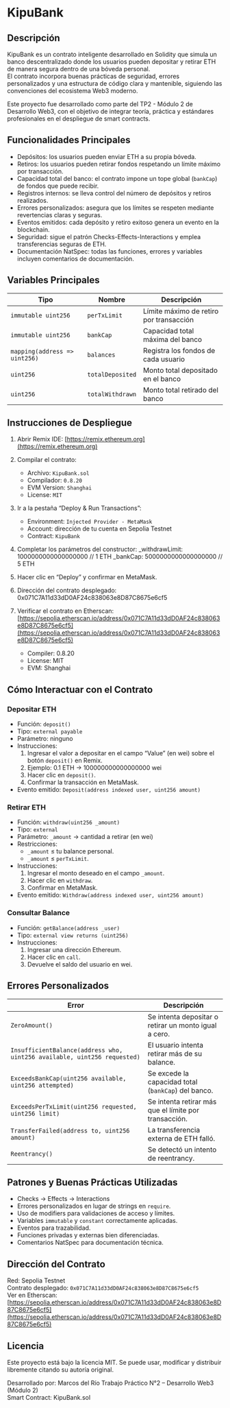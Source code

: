 # KipuBank

## Descripción

KipuBank es un contrato inteligente desarrollado en Solidity que simula un banco descentralizado donde los usuarios pueden depositar y retirar ETH de manera segura dentro de una bóveda personal.  
El contrato incorpora buenas prácticas de seguridad, errores personalizados y una estructura de código clara y mantenible, siguiendo las convenciones del ecosistema Web3 moderno.

Este proyecto fue desarrollado como parte del TP2 - Módulo 2 de Desarrollo Web3, con el objetivo de integrar teoría, práctica y estándares profesionales en el despliegue de smart contracts.

## Funcionalidades Principales

- Depósitos: los usuarios pueden enviar ETH a su propia bóveda.
- Retiros: los usuarios pueden retirar fondos respetando un límite máximo por transacción.
- Capacidad total del banco: el contrato impone un tope global (`bankCap`) de fondos que puede recibir.
- Registros internos: se lleva control del número de depósitos y retiros realizados.
- Errores personalizados: asegura que los límites se respeten mediante revertencias claras y seguras.
- Eventos emitidos: cada depósito y retiro exitoso genera un evento en la blockchain.
- Seguridad: sigue el patrón Checks-Effects-Interactions y emplea transferencias seguras de ETH.
- Documentación NatSpec: todas las funciones, errores y variables incluyen comentarios de documentación.

## Variables Principales

| Tipo | Nombre | Descripción |
|------|---------|-------------|
| `immutable uint256` | `perTxLimit` | Límite máximo de retiro por transacción |
| `immutable uint256` | `bankCap` | Capacidad total máxima del banco |
| `mapping(address => uint256)` | `balances` | Registra los fondos de cada usuario |
| `uint256` | `totalDeposited` | Monto total depositado en el banco |
| `uint256` | `totalWithdrawn` | Monto total retirado del banco |

## Instrucciones de Despliegue

1. Abrir Remix IDE: [https://remix.ethereum.org](https://remix.ethereum.org)

2. Compilar el contrato:
   - Archivo: `KipuBank.sol`
   - Compilador: `0.8.20`
   - EVM Version: `Shanghai`
   - License: `MIT`

3. Ir a la pestaña “Deploy & Run Transactions”:
   - Environment: `Injected Provider - MetaMask`
   - Account: dirección de tu cuenta en Sepolia Testnet
   - Contract: `KipuBank`

4. Completar los parámetros del constructor:
_withdrawLimit: 1000000000000000000 // 1 ETH
_bankCap: 5000000000000000000 // 5 ETH

5. Hacer clic en “Deploy” y confirmar en MetaMask.

6. Dirección del contrato desplegado:
0x071C7A11d33dD0AF24c838063e8D87C8675e6cf5


7. Verificar el contrato en Etherscan:
[https://sepolia.etherscan.io/address/0x071C7A11d33dD0AF24c838063e8D87C8675e6cf5](https://sepolia.etherscan.io/address/0x071C7A11d33dD0AF24c838063e8D87C8675e6cf5)
   - Compiler: 0.8.20
   - License: MIT
   - EVM: Shanghai

## Cómo Interactuar con el Contrato

### Depositar ETH
- Función: `deposit()`
- Tipo: `external payable`
- Parámetro: ninguno
- Instrucciones:
  1. Ingresar el valor a depositar en el campo “Value” (en wei) sobre el botón `deposit()` en Remix.
  2. Ejemplo: 0.1 ETH → 100000000000000000 wei
  3. Hacer clic en `deposit()`.
  4. Confirmar la transacción en MetaMask.
- Evento emitido: `Deposit(address indexed user, uint256 amount)`

### Retirar ETH
- Función: `withdraw(uint256 _amount)`
- Tipo: `external`
- Parámetro: `_amount` → cantidad a retirar (en wei)
- Restricciones:
  - `_amount` ≤ tu balance personal.
  - `_amount` ≤ `perTxLimit`.
- Instrucciones:
  1. Ingresar el monto deseado en el campo `_amount`.
  2. Hacer clic en `withdraw`.
  3. Confirmar en MetaMask.
- Evento emitido: `Withdraw(address indexed user, uint256 amount)`

### Consultar Balance
- Función: `getBalance(address _user)`
- Tipo: `external view returns (uint256)`
- Instrucciones:
  1. Ingresar una dirección Ethereum.
  2. Hacer clic en `call`.
  3. Devuelve el saldo del usuario en wei.

## Errores Personalizados

| Error | Descripción |
|--------|-------------|
| `ZeroAmount()` | Se intenta depositar o retirar un monto igual a cero. |
| `InsufficientBalance(address who, uint256 available, uint256 requested)` | El usuario intenta retirar más de su balance. |
| `ExceedsBankCap(uint256 available, uint256 attempted)` | Se excede la capacidad total (`bankCap`) del banco. |
| `ExceedsPerTxLimit(uint256 requested, uint256 limit)` | Se intenta retirar más que el límite por transacción. |
| `TransferFailed(address to, uint256 amount)` | La transferencia externa de ETH falló. |
| `Reentrancy()` | Se detectó un intento de reentrancy. |

## Patrones y Buenas Prácticas Utilizadas

- Checks → Effects → Interactions
- Errores personalizados en lugar de strings en `require`.
- Uso de modifiers para validaciones de acceso y límites.
- Variables `immutable` y `constant` correctamente aplicadas.
- Eventos para trazabilidad.
- Funciones privadas y externas bien diferenciadas.
- Comentarios NatSpec para documentación técnica.

## Dirección del Contrato

Red: Sepolia Testnet  
Contrato desplegado: `0x071C7A11d33dD0AF24c838063e8D87C8675e6cf5`  
Ver en Etherscan: [https://sepolia.etherscan.io/address/0x071C7A11d33dD0AF24c838063e8D87C8675e6cf5](https://sepolia.etherscan.io/address/0x071C7A11d33dD0AF24c838063e8D87C8675e6cf5)

## Licencia

Este proyecto está bajo la licencia MIT. Se puede usar, modificar y distribuir libremente citando su autoría original.

Desarrollado por: Marcos del Río
Trabajo Práctico N°2 – Desarrollo Web3 (Módulo 2)  
Smart Contract: KipuBank.sol
